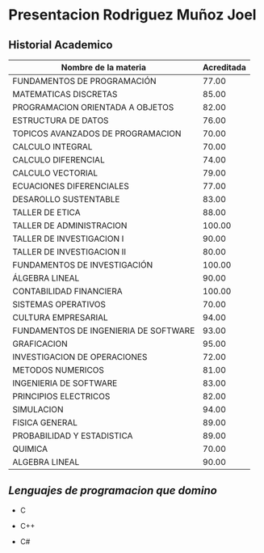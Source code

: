 # Presentacion Rodriguez Muñoz Joel

## **Historial Academico**  

| Nombre de la materia | Acreditada |
| ----------- | ----------- | 
| FUNDAMENTOS DE PROGRAMACIÓN | 77.00 |
| MATEMATICAS DISCRETAS |  85.00|
| PROGRAMACION ORIENTADA A OBJETOS | 82.00|
| ESTRUCTURA DE DATOS| 76.00 |
| TOPICOS AVANZADOS DE PROGRAMACION | 70.00|
| CALCULO INTEGRAL | 70.00|
| CALCULO DIFERENCIAL | 74.00|
| CALCULO VECTORIAL |  79.00|
| ECUACIONES DIFERENCIALES | 77.00 |
| DESAROLLO SUSTENTABLE| 83.00|
| TALLER DE ETICA| 88.00|
| TALLER DE ADMINISTRACION| 100.00|
| TALLER DE INVESTIGACION I| 90.00|
| TALLER DE INVESTIGACION II| 80.00|
| FUNDAMENTOS DE INVESTIGACIÓN |100.00|
| ÁLGEBRA LINEAL| 90.00|
| CONTABILIDAD FINANCIERA| 100.00|
| SISTEMAS OPERATIVOS |70.00|
| CULTURA EMPRESARIAL |94.00|
| FUNDAMENTOS DE INGENIERIA DE SOFTWARE |93.00|
| GRAFICACION |95.00|
| INVESTIGACION DE OPERACIONES| 72.00|
| METODOS NUMERICOS  |81.00|
| INGENIERIA DE SOFTWARE |83.00|
| PRINCIPIOS ELECTRICOS | 82.00|
| SIMULACION| 94.00	|
| FISICA GENERAL| 89.00|
| PROBABILIDAD Y ESTADISTICA| 89.00|
| QUIMICA| 70.00|
| ALGEBRA LINEAL | 90.00|

## ***Lenguajes de programacion que domino***
+ C
* C++
- C#


